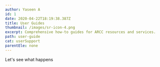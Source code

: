 ```yaml
---
author: Yaseen A
id: 1
date: 2020-04-22T18:19:38.387Z
title: User Guides
thumbnail: /images/sr-icon-4.png
excerpt: Comprehensive how-to guides for ARCC resources and services.
path: user-guide
cat: userSupport
parentEle: none
---
```

Let's see what happens
